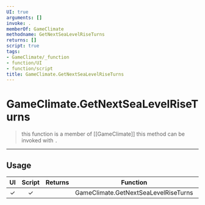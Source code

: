 ```yaml
---
UI: true
arguments: []
invoke: .
memberOf: GameClimate
methodname: GetNextSeaLevelRiseTurns
returns: []
script: true
tags:
- GameClimate/_function
- function/UI
- function/script
title: GameClimate.GetNextSeaLevelRiseTurns
---
```

# GameClimate.GetNextSeaLevelRiseTurns
> this function is a member of [[GameClimate]]
> this method can be invoked with `.`
-----
## Usage
|  UI | Script | Returns | Function | Arguments |
|:---:|:------:|-------:|:--------:|:---------|
|✓|✓||GameClimate.GetNextSeaLevelRiseTurns||
